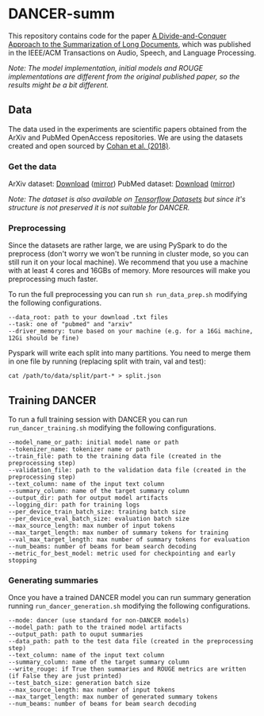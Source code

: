 # DANCER-summ
This repository contains code for the paper [A Divide-and-Conquer Approach to the Summarization of Long Documents](https://arxiv.org/abs/2004.06190),
which was published in the IEEE/ACM Transactions on Audio, Speech, and Language Processing.

_Note: The model implementation, initial models and ROUGE implementations
are different from the original published paper, so the results might be a bit different._

## Data
The data used in the experiments are scientific papers obtained from
the ArXiv and PubMed OpenAccess repositories. We are using the datasets
created and open sourced by [Cohan et al. (2018)](https://arxiv.org/abs/1804.05685).

### Get the data
ArXiv dataset: [Download](https://drive.google.com/file/d/1b3rmCSIoh6VhD4HKWjI4HOW-cSwcwbeC/view?usp=sharing) ([mirror](https://archive.org/download/armancohan-long-summarization-paper-code/arxiv-dataset.zip))
PubMed dataset: [Download](https://drive.google.com/file/d/1lvsqvsFi3W-pE1SqNZI0s8NR9rC1tsja/view?usp=sharing) ([mirror](https://archive.org/download/armancohan-long-summarization-paper-code/pubmed-dataset.zip))

*Note: The dataset is also available on [Tensorflow Datasets](https://www.tensorflow.org/datasets/catalog/scientific_papers) but since it's structure is not preserved it is not suitable for DANCER.*

### Preprocessing
Since the datasets are rather large, we are using PySpark to do
the preprocess (don't worry we won't be running in cluster mode,
so you can still run it on your local machine).
We recommend that you use a machine with at least 4 cores and 16GBs
of memory. More resources will make you preprocessing much faster.

To run the full preprocessing you can run ```sh run_data_prep.sh``` modifying the following configurations.
```
--data_root: path to your download .txt files
--task: one of "pubmed" and "arxiv"
--driver_memory: tune based on your machine (e.g. for a 16Gi machine, 12Gi should be fine)
```

Pyspark will write each split into many partitions. You need to merge them in one file by running (replacing split with train, val and test):
```
cat /path/to/data/split/part-* > split.json
```

## Training DANCER
To run a full training session with DANCER you can run ```run_dancer_training.sh```
modifying the following configurations.
```
--model_name_or_path: initial model name or path
--tokenizer_name: tokenizer name or path
--train_file: path to the training data file (created in the preprocessing step)
--validation_file: path to the validation data file (created in the preprocessing step)
--text_column: name of the input text column
--summary_column: name of the target summary column
--output_dir: path for output model artifacts
--logging_dir: path for training logs
--per_device_train_batch_size: training batch size
--per_device_eval_batch_size: evaluation batch size
--max_source_length: max number of input tokens
--max_target_length: max number of summary tokens for training
--val_max_target_length: max number of summary tokens for evaluation
--num_beams: number of beams for beam search decoding
--metric_for_best_model: metric used for checkpointing and early stopping
```

### Generating summaries
Once you have a trained DANCER model you can run summary generation running
```run_dancer_generation.sh``` modifying the following configurations.
```
--mode: dancer (use standard for non-DANCER models)
--model_path: path to the trained model artifacts
--output_path: path to ouput summaries
--data_path: path to the test data file (created in the preprocessing step)
--text_column: name of the input text column
--summary_column: name of the target summary column
--write_rouge: if True then summaries and ROUGE metrics are written (if False they are just printed)
--test_batch_size: generation batch size
--max_source_length: max number of input tokens
--max_target_length: max number of generated summary tokens
--num_beams: number of beams for beam search decoding
```

